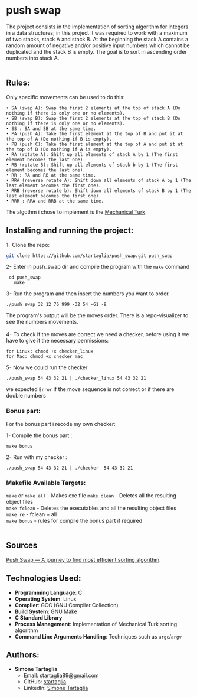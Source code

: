 # push swap

  The project consists in the implementation of sorting algorithm for integers in a data structures; in this project it was required to work with a maximum of two stacks, stack A and stack B. At the beginning the stack A contains a random amount of negative and/or positive input numbers which cannot be duplicated and the stack B is empty. The goal is to sort in ascending order numbers into stack A. </br> </br>

## Rules:
  
  Only specific movements can be used to do this:
    
    • SA (swap A): Swap the first 2 elements at the top of stack A (Do nothing if there is only one or no elements).
    • SB (swap B): Swap the first 2 elements at the top of stack B (Do nothing if there is only one or no elements).
    • SS : SA and SB at the same time.
    • PA (push A): Take the first element at the top of B and put it at the top of A (Do nothing if B is empty).
    • PB (push C): Take the first element at the top of A and put it at the top of B (Do nothing if A is empty).
    • RA (rotate A): Shift up all elements of stack A by 1 (The first element becomes the last one).
    • RB (rotate B): Shift up all elements of stack b by 1 (The first element becomes the last one).
    • RR : RA and RB at the same time.
    • RRA (reverse rotate A): Shift down all elements of stack A by 1 (The last element becomes the first one).
    • RRB (reverse rotate b): Shift down all elements of stack B by 1 (The last element becomes the first one).
    • RRR : RRA and RRB at the same time.

 
  The algothm i chose to implement is the [Mechanical Turk](https://medium.com/@ayogun/push-swap-c1f5d2d41e97).
  
## Installing and running the project:

1- Clone the repo:
  
  ```sh
  git clone https://github.com/startaglia/push_swap.git push_swap
  ```

2- Enter in push_swap dir and compile the program with the `make` command
	
 ```
  cd push_swap
	make
 ```

3- Run the program and then insert the numbers you want to order.

	./push swap 32 12 76 999 -32 54 -61 -9

The program's output will be the moves order. There is a repo-visualizer to see the numbers movements. </br></br>
4- To check if the moves are correct we need a checker, before using it we have to give it the necessary permissions:
    
    for Linux: chmod +x checker_linux
    for Mac: chmod +x checker_mac

5- Now we could run the checker

    ./push_swap 54 43 32 21 | ./checker_linux 54 43 32 21
  
we expected `Error` if the move sequence is not correct or if there are double numbers

### Bonus part:
For the bonus part i recode my own checker:

1- Compile the bonus part :
  
    make bonus

2- Run with my checker :
  
    ./push_swap 54 43 32 21 | ./checker  54 43 32 21
 
### Makefile Available Targets:  
`make` or `make all` - Makes exe file 
`make clean` - Deletes all the resulting object files  
`make fclean` - Deletes the executables and all the resulting object files  
`make re` - fclean + all</br>
`make bonus` - rules for compile the bonus part if required
</br></br>

## Sources
  [Push Swap — A journey to find most efficient sorting algorithm](https://medium.com/@ayogun/push-swap-c1f5d2d41e97).</br>
   
## Technologies Used:

- **Programming Language**: C
- **Operating System**: Linux
- **Compiler**: GCC (GNU Compiler Collection)
- **Build System**: GNU Make
- **C Standard Library**
- **Process Management**: Implementation of Mechanical Turk sorting algorithm
- **Command Line Arguments Handling**: Techniques such as `argc`/`argv`

## Authors:

- **Simone Tartaglia**
  - Email: [startaglia89@gmail.com](mailto:startaglia89@gmail.com)
  - GitHub: [startaglia](https://github.com/startaglia)
  - LinkedIn: [Simone Tartaglia](https://www.linkedin.com/in/simone-tartaglia-134723248/)
